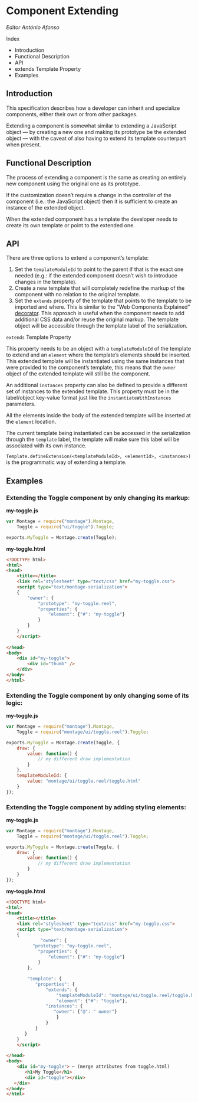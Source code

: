# Component Extending
_Editor António Afonso_

Index
* Introduction
* Functional Description
* API
* extends Template Property
* Examples

## Introduction

This specification describes how a developer can inherit and specialize components, either their own or from other packages.

Extending a component is somewhat similar to extending a JavaScript object — by creating a new one and making its prototype be the extended object — with the caveat of also having to extend its template counterpart when present.

## Functional Description

The process of extending a component is the same as creating an entirely new component using the original one as its prototype.

If the customization doesn’t require a change in the controller of the component (i.e.: the JavaScript object) then it is sufficient to create an instance of the extended object.

When the extended component has a template the developer needs to create its own template or point to the extended one.

## API

There are three options to extend a component’s template:

1. Set the `templateModuleId` to point to the parent if that is the exact one needed (e.g.: if the extended component doesn’t wish to introduce changes in the template).
2. Create a new template that will completely redefine the markup of the component with no relation to the original template.
3. Set the `extends` property of the template that points to the template to be imported and where. This is similar to the “Web Components Explained” [decorator](http://dvcs.w3.org/hg/webcomponents/raw-file/tip/explainer/index.html#decorator-section). This approach is useful when the component needs to add additional CSS data and/or reuse the original markup. The template object will be accessible through the template label of the serialization.

`extends` Template Property

This property needs to be an object with a `templateModuleId` of the template to extend and an `element` where the template’s elements should be inserted.
This extended template will be instantiated using the same instances that were provided to the component’s template, this means that the `owner` object of the extended template will still be the component.

An additional `instances` property can also be defined to provide a different set of instances to the extended template. This property must be in the label/object key-value format just like the `instantiateWithInstances` parameters.

All the elements inside the body of the extended template will be inserted at the `element` location.

The current template being instantiated can be accessed in the serialization through the `template` label, the template will make sure this label will be associated with its own instance.

`Template.defineExtension(<templateModuleId>, <elementId>, <instances>)` is the programmatic way of extending a template.

## Examples

### Extending the Toggle component by only changing its markup:

**my-toggle.js**
```javascript
var Montage = require("montage").Montage,
    Toggle = require("ui/toggle").Toggle;

exports.MyToggle = Montage.create(Toggle);
```

**my-toggle.html**
```html
<!DOCTYPE html>
<html>
<head>
    <title></title>
    <link rel="stylesheet" type="text/css" href="my-toggle.css">
    <script type="text/montage-serialization">
    {
        "owner": {
            "prototype": "my-toggle.reel",
            "properties": {
                "element": {"#": "my-toggle"}
            }
        }
    }
    </script>
    
</head>
<body>
    <div id="my-toggle">
        <div id="thumb" />
    </div>
</body>
</html>
```

### Extending the Toggle component by only changing some of its logic:
**my-toggle.js**
```javascript
var Montage = require("montage").Montage,
    Toggle = require("montage/ui/toggle.reel").Toggle;

exports.MyToggle = Montage.create(Toggle, {
    draw: {
        value: function() {
            // my different draw implementation
        }
    },
    templateModuleId: {
        value: "montage/ui/toggle.reel/toggle.html"
    }
});
```

### Extending the Toggle component by adding styling elements:
**my-toggle.js**
```javascript
var Montage = require("montage").Montage,
    Toggle = require("montage/ui/toggle.reel").Toggle;

exports.MyToggle = Montage.create(Toggle, {
    draw: {
        value: function() {
            // my different draw implementation
        }
    }
});
```

**my-toggle.html**
```html
<!DOCTYPE html>
<html>
<head>
    <title></title>
    <link rel="stylesheet" type="text/css" href="my-toggle.css">
    <script type="text/montage-serialization">
    {	
             "owner": {
		  "prototype": "my-toggle.reel",
            "properties": {
                "element": {"#": "my-toggle"}
            }
        },
 
        "template": {
           "properties": {
               "extends": {
                   "templateModuleId": "montage/ui/toggle.reel/toggle.html",
                   "element": {"#": "toggle"},
			   "instances": {
      			  "owner": {"@": " owner"}
                   }
               }
           }
       }
    }
    </script>
    
</head>
<body>
    <div id="my-toggle"> ← (merge attributes from toggle.html)
       <h1>My Toggle</h1>
       <div id="toggle"></div>
   </div>
</body>
</html>
```